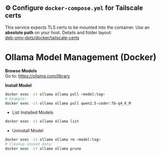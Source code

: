 ## ⚙️ Configure `docker-compose.yml` for Tailscale certs

This service expects TLS certs to be mounted into the container. Use an **absolute path** on your host. Details and folder layout:  
[deb-omv-dots/docker/tailscale-certs](https://github.com/dillacorn/deb-omv-dots/tree/main/docker/tailscale-certs)

# Ollama Model Management (Docker)

**Browse Models**  
Go to: https://ollama.com/library

**Install Model**
```bash
docker exec -it ollama ollama pull <model:tag>
# Example:
docker exec -it ollama ollama pull qwen2.5-coder:7b-q4_K_M
```

- List Installed Models
```bash
docker exec -it ollama ollama list
```

- Uninstall Model
```bash
docker exec -it ollama ollama rm <model:tag>
# Cleanup unused data:
docker exec -it ollama ollama prune
```

